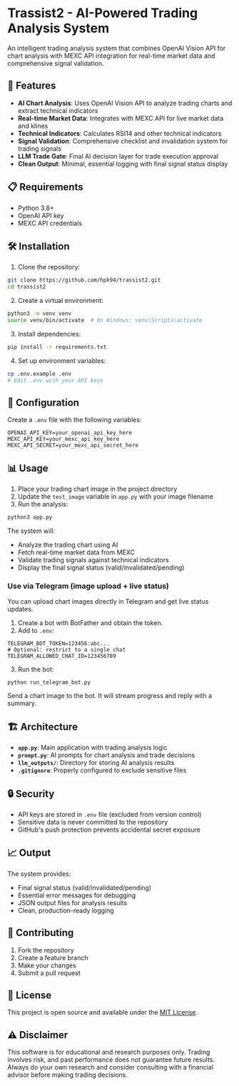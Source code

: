 # Trassist2 - AI-Powered Trading Analysis System

An intelligent trading analysis system that combines OpenAI Vision API for chart analysis with MEXC API integration for real-time market data and comprehensive signal validation.

## 🚀 Features

- **AI Chart Analysis**: Uses OpenAI Vision API to analyze trading charts and extract technical indicators
- **Real-time Market Data**: Integrates with MEXC API for live market data and klines
- **Technical Indicators**: Calculates RSI14 and other technical indicators
- **Signal Validation**: Comprehensive checklist and invalidation system for trading signals
- **LLM Trade Gate**: Final AI decision layer for trade execution approval
- **Clean Output**: Minimal, essential logging with final signal status display

## 📋 Requirements

- Python 3.8+
- OpenAI API key
- MEXC API credentials

## 🛠️ Installation

1. Clone the repository:
```bash
git clone https://github.com/hpk94/trassist2.git
cd trassist2
```

2. Create a virtual environment:
```bash
python3 -m venv venv
source venv/bin/activate  # On Windows: venv\Scripts\activate
```

3. Install dependencies:
```bash
pip install -r requirements.txt
```

4. Set up environment variables:
```bash
cp .env.example .env
# Edit .env with your API keys
```

## 🔧 Configuration

Create a `.env` file with the following variables:
```
OPENAI_API_KEY=your_openai_api_key_here
MEXC_API_KEY=your_mexc_api_key_here
MEXC_API_SECRET=your_mexc_api_secret_here
```

## 📊 Usage

1. Place your trading chart image in the project directory
2. Update the `test_image` variable in `app.py` with your image filename
3. Run the analysis:
```bash
python3 app.py
```

The system will:
- Analyze the trading chart using AI
- Fetch real-time market data from MEXC
- Validate trading signals against technical indicators
- Display the final signal status (valid/invalidated/pending)

### Use via Telegram (image upload + live status)

You can upload chart images directly in Telegram and get live status updates.

1. Create a bot with BotFather and obtain the token.
2. Add to `.env`:

```
TELEGRAM_BOT_TOKEN=123456:abc...
# Optional: restrict to a single chat
TELEGRAM_ALLOWED_CHAT_ID=123456789
```

3. Run the bot:

```
python run_telegram_bot.py
```

Send a chart image to the bot. It will stream progress and reply with a summary.

## 🏗️ Architecture

- **`app.py`**: Main application with trading analysis logic
- **`prompt.py`**: AI prompts for chart analysis and trade decisions
- **`llm_outputs/`**: Directory for storing AI analysis results
- **`.gitignore`**: Properly configured to exclude sensitive files

## 🔒 Security

- API keys are stored in `.env` file (excluded from version control)
- Sensitive data is never committed to the repository
- GitHub's push protection prevents accidental secret exposure

## 📈 Output

The system provides:
- Final signal status (valid/invalidated/pending)
- Essential error messages for debugging
- JSON output files for analysis results
- Clean, production-ready logging

## 🤝 Contributing

1. Fork the repository
2. Create a feature branch
3. Make your changes
4. Submit a pull request

## 📄 License

This project is open source and available under the [MIT License](LICENSE).

## ⚠️ Disclaimer

This software is for educational and research purposes only. Trading involves risk, and past performance does not guarantee future results. Always do your own research and consider consulting with a financial advisor before making trading decisions.
